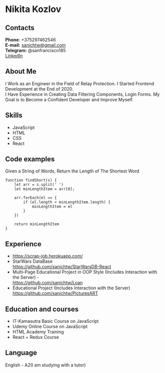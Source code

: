 # **Nikita Kozlov**

## **Contacts**
**Phone**: +375297462546  
**E-mail:** sanichtw@gmail.com  
**Telegram:** @sanfrancisco185  
[LinkedIn](https://www.linkedin.com/in/sanfrancisco185/)  

## **About Me**  
I Work as an Engineer in the Field of Relay Protection. I Started Frontend Development at the End of 2020.  
I Have Experience in Creating Data Filtering Components, Login Forms. My Goal is to Become a Confident Developer and Improve Myself.  

## **Skills**
* JavaScript
* HTML
* CSS
* React

## **Code examples**  
Given a String of Words, Return the Length of The Shortest Word
```
function findShort(s) {
    let arr = s.split(' ')
    let minLengthItem = arr[0];

    arr.forEach(el => {
        if (el.length < minLengthItem.length) {
            minLengthItem = el
        }
    })

    return minLengthItem
}
```
## **Experience**
* https://scrap-job.herokuapp.com/
* StarWars DataBase  
https://github.com/sanichtw/StarWarsDB-React
* Multi-Page Educational Project in OOP Style
(Includes Interaction with the Server) -  
https://github.com/sanichtw/Loan
* Educational Project (Includes Interaction with
the Server)  
https://github.com/sanichtw/PicturesART



## **Education and courses**  
* IT-Kamasutra Basic Course on
JavaScript
* Udemy Online Course on
JavaScript
* HTML Academy Training
* React + Redux Course

## **Language**
English - A2(I am studying with a tutor)